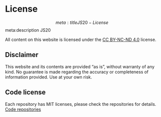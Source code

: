 # License
$$ meta:title JS20 - License
$$ meta:description JS20

All content on this website is licensed under the
[CC BY-NC-ND 4.0](https://creativecommons.org/licenses/by-nc-nd/4.0/) license.

## Disclaimer

This website and its contents are provided “as is”, without warranty of any kind. No guarantee is made regarding the accuracy or completeness of information provided. Use at your own risk.

## Code license
Each repository has MIT licenses, please check the repositories for details.
[Code repositories](https://github.com/orgs/js20org)
